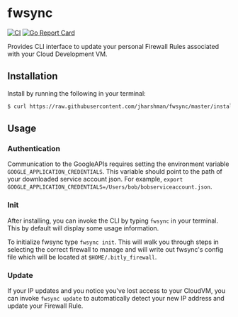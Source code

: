 # fwsync

[![CI](https://github.com/jharshman/fwsync/actions/workflows/ci.yaml/badge.svg)](https://github.com/jharshman/fwsync/actions/workflows/ci.yaml)
[![Go Report Card](https://goreportcard.com/badge/github.com/jharshman/fwsync)](https://goreportcard.com/report/github.com/jharshman/fwsync)

Provides CLI interface to update your personal Firewall Rules
associated with your Cloud Development VM.

## Installation

Install by running the following in your terminal:
```bash
$ curl https://raw.githubusercontent.com/jharshman/fwsync/master/install.sh | sh
```

## Usage

### Authentication
Communication to the GoogleAPIs requires setting the environment variable `GOOGLE_APPLICATION_CREDENTIALS`.
This variable should point to the path of your downloaded service account json. For example, `export GOOGLE_APPLICATION_CREDENTIALS=/Users/bob/bobserviceaccount.json`.

### Init
After installing, you can invoke the CLI by typing `fwsync` in your terminal.
This by default will display some usage information.

To initialize fwsync type `fwsync init`. This will walk you through steps in
selecting the correct firewall to manage and will write out fwsync's config file
which will be located at `$HOME/.bitly_firewall`.

### Update
If your IP updates and you notice  you've lost access to your CloudVM,
you can invoke `fwsync update` to automatically detect your new IP address
and update your Firewall Rule.
